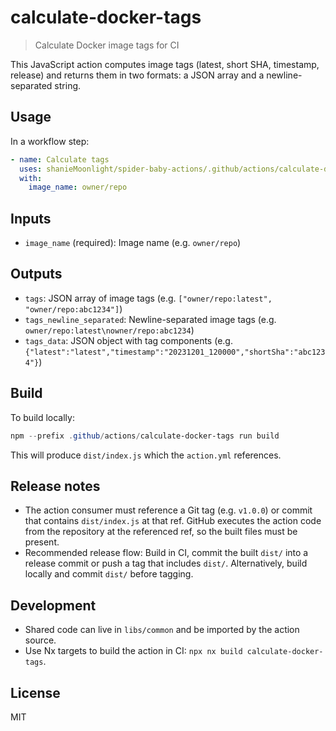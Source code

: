 # calculate-docker-tags

> Calculate Docker image tags for CI

This JavaScript action computes image tags (latest, short SHA, timestamp, release) and returns them in two formats: a JSON array and a newline-separated string.

## Usage

In a workflow step:

```yaml
- name: Calculate tags
  uses: shanieMoonlight/spider-baby-actions/.github/actions/calculate-docker-tags@v1.0.0
  with:
    image_name: owner/repo
```

## Inputs

- `image_name` (required): Image name (e.g. `owner/repo`)

## Outputs

- `tags`: JSON array of image tags (e.g. `["owner/repo:latest", "owner/repo:abc1234"]`)
- `tags_newline_separated`: Newline-separated image tags (e.g. `owner/repo:latest\nowner/repo:abc1234`)
- `tags_data`: JSON object with tag components (e.g. `{"latest":"latest","timestamp":"20231201_120000","shortSha":"abc1234"}`)

## Build

To build locally:

```powershell
npm --prefix .github/actions/calculate-docker-tags run build
```

This will produce `dist/index.js` which the `action.yml` references.

## Release notes

- The action consumer must reference a Git tag (e.g. `v1.0.0`) or commit that contains `dist/index.js` at that ref. GitHub executes the action code from the repository at the referenced ref, so the built files must be present.
- Recommended release flow: Build in CI, commit the built `dist/` into a release commit or push a tag that includes `dist/`. Alternatively, build locally and commit `dist/` before tagging.

## Development

- Shared code can live in `libs/common` and be imported by the action source.
- Use Nx targets to build the action in CI: `npx nx build calculate-docker-tags`.

## License

MIT